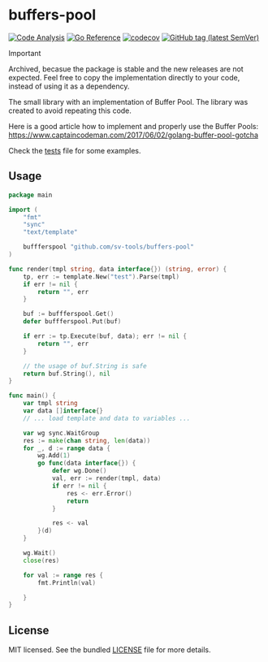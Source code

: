 # buffers-pool
[![Code Analysis](https://github.com/sv-tools/buffers-pool/actions/workflows/checks.yaml/badge.svg)](https://github.com/sv-tools/buffers-pool/actions/workflows/checks.yaml)
[![Go Reference](https://pkg.go.dev/badge/github.com/sv-tools/buffers-pool.svg)](https://pkg.go.dev/github.com/sv-tools/buffers-pool)
[![codecov](https://codecov.io/gh/sv-tools/buffers-pool/branch/main/graph/badge.svg?token=0XVOTDR1CW)](https://codecov.io/gh/sv-tools/buffers-pool)
[![GitHub tag (latest SemVer)](https://img.shields.io/github/v/tag/sv-tools/buffers-pool?style=flat)](https://github.com/sv-tools/buffers-pool/releases)

> [!IMPORTANT]
> Archived, becasue the package is stable and the new releases are not expected.
> Feel free to copy the implementation directly to your code, instead of using it as a dependency.

The small library with an implementation of Buffer Pool.
The library was created to avoid repeating this code.

Here is a good article how to implement and properly use the Buffer Pools: https://www.captaincodeman.com/2017/06/02/golang-buffer-pool-gotcha

Check the [tests](pool_test.go) file for some examples.

## Usage

```go
package main

import (
	"fmt"
	"sync"
	"text/template"

	buffferspool "github.com/sv-tools/buffers-pool"
)

func render(tmpl string, data interface{}) (string, error) {
	tp, err := template.New("test").Parse(tmpl)
	if err != nil {
		return "", err
	}

	buf := buffferspool.Get()
	defer buffferspool.Put(buf)

	if err := tp.Execute(buf, data); err != nil {
		return "", err
	}

	// the usage of buf.String is safe 
	return buf.String(), nil
}

func main() {
    var tmpl string
    var data []interface{}
    // ... load template and data to variables ...

    var wg sync.WaitGroup
    res := make(chan string, len(data))
    for _, d := range data {
        wg.Add(1)
        go func(data interface{}) {
            defer wg.Done()
            val, err := render(tmpl, data)
            if err != nil {
                res <- err.Error()
                return
            }

            res <- val
        }(d)
    }

    wg.Wait()
    close(res)

    for val := range res {
    	fmt.Println(val)

    }
}
```

## License

MIT licensed. See the bundled [LICENSE](LICENSE) file for more details.
